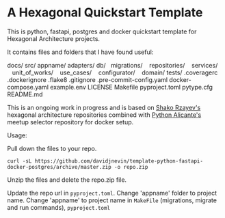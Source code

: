 # A Hexagonal Quickstart Template

This is python, fastapi, postgres and docker quickstart template for Hexagonal Architecture projects.

It contains files and folders that I have found useful:

docs/
src/
  appname/
    adapters/
      db/
      migrations/
      repositories/
      services/
      unit_of_works/
      use_cases/
    configurator/
    domain/
tests/
.coveragerc
.dockerignore
.flake8
.gitignore
.pre-commit-config.yaml
docker-compose.yaml
example.env
LICENSE
Makefile
pyproject.toml
pytype.cfg
README.md

This is an ongoing work in progress and is based on [Shako Rzayev's](https://github.com/ShahriyarR) hexagonal architecture repositories combined with [Python Alicante's](https://github.com/pythonalicante) meetup selector repository for docker setup.

Usage:

Pull down the files to your repo.

```
curl -sL https://github.com/davidjnevin/template-python-fastapi-docker-postgres/archive/master.zip -o repo.zip

```
Unzip the files and delete the repo.zip file.

Update the repo url in `pyproject.toml`.
Change 'appname' folder to project name.
Change 'appname' to project name in `MakeFile` (migrations, migrate and run commands), `pyproject.toml`

